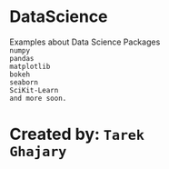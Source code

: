 # DataScience
Examples about Data Science Packages<br/>
<code>numpy</code><br/>
<code>pandas</code><br/>
<code>matplotlib</code><br/>
<code>bokeh</code><br/>
<code>seaborn</code><br/>
<code>SciKit-Learn</code><br/>
<code>and more soon.</code><br/>
# Created by: <code>Tarek Ghajary</code>
